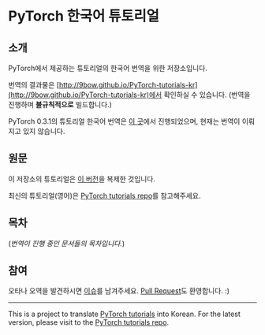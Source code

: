 # PyTorch 한국어 튜토리얼

## 소개

PyTorch에서 제공하는 튜토리얼의 한국어 번역을 위한 저장소입니다.

번역의 결과물은 [http://9bow.github.io/PyTorch-tutorials-kr](http://9bow.github.io/PyTorch-tutorials-kr)에서 확인하실 수 있습니다. (번역을 진행하며 **불규칙적으로** 빌드합니다.)

PyTorch 0.3.1의 튜토리얼 한국어 번역은 [이 곳](http://9bow.github.io/PyTorch-tutorials-kr-0.3.1)에서 진행되었으며, 현재는 번역이 이뤄지고 있지 않습니다.


## 원문

이 저장소의 튜토리얼은 [이 버전](https://github.com/pytorch/tutorials/tree/e55b6e2f4f99c3d504447f0c151b1f99d2707981)을 복제한 것입니다.

최신의 튜토리얼(영어)은 [PyTorch tutorials repo](https://github.com/pytorch/tutorials)를 참고해주세요.


## 목차

(*번역이 진행 중인 문서들의 목차입니다.*)


## 참여

오타나 오역을 발견하시면 [이슈](https://github.com/9bow/PyTorch-tutorials-kr/issues/new)를 남겨주세요. [Pull Request](https://github.com/9bow/PyTorch-tutorials-kr/pulls)도 환영합니다. :)


---
This is a project to translate [PyTorch tutorials](https://github.com/pytorch/tutorials/tree/e55b6e2f4f99c3d504447f0c151b1f99d2707981) into Korean. For the latest version, please visit to the [PyTorch tutorials repo](https://github.com/pytorch/tutorials).
